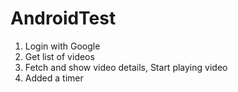 # AndroidTest
1. Login with Google
2. Get list of videos
3. Fetch and show video details, Start playing video
4. Added a timer
